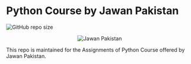 # Python Course by Jawan Pakistan

![GitHub repo size](https://img.shields.io/github/repo-size/shaheerahm/PythonJPcourse?logo=github&style=plastic)

<p align="center"> <a href"https://www.facebook.com/jawanPakistan786" target="blank"> <img src ="https://scontent.fkhi2-2.fna.fbcdn.net/v/t1.6435-9/152579481_242653564072176_6181324675149097878_n.jpg?_nc_cat=101&ccb=1-5&_nc_sid=09cbfe&_nc_eui2=AeG_XsV_OD38uJe6JwPJxy1r_ZA5Af95qMf9kDkB_3mox5DVzx3XAjV5_EMJ4FE5H9I&_nc_ohc=Y9QHV09iLsEAX-uBVq2&_nc_ht=scontent.fkhi2-2.fna&oh=7f357ac4263eca460ae4e540561fa658&oe=619435F8" alt="Jawan Pakistan"/> </a>
<p>
  
This repo is maintained for the Assignments of Python Course offered by Jawan Pakistan.
